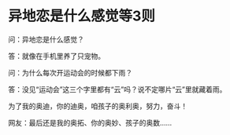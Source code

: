 # 异地恋是什么感觉等3则

问：异地恋是什么感觉？ 

答：就像在手机里养了只宠物。 

问：为什么每次开运动会的时候都下雨？ 

答：没见“运动会”这三个字里都有“云”吗？说不定哪片“云”里就藏着雨。 

为了我的奥迪，你的迪奥，咱孩子的奥利奥，努力，奋斗！ 

网友：最后还是我的奥拓、你的奥妙、孩子的奥数……